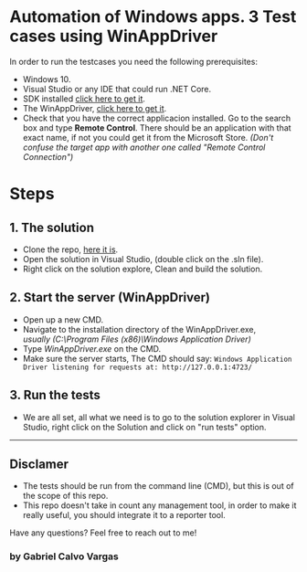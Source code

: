# Automation of Windows apps. 3 Test cases using WinAppDriver

In order to run the testcases you need the following prerequisites:

* Windows 10.
* Visual Studio or any IDE that could run .NET Core.
* SDK installed [click here to get it](https://developer.microsoft.com/en-us/windows/downloads/windows-10-sdk/).
* The WinAppDriver, [click here to get it](https://github.com/Microsoft/WinAppDriver/releases).
* Check that you have the correct applicacion installed. Go to the search box and type **Remote Control**. There should be an application with that exact name, if not you could get it from the Microsoft Store. *(Don't confuse the target app with another one called "Remote Control Connection")*


# Steps
## 1. The solution
- Clone the repo, [here it is](https://github.com/gcalvoCR/remote-desktop-winappdriver).
- Open the solution in Visual Studio, (double click on the .sln file).
- Right click on the solution explore, Clean and build the solution.


## 2. Start the server (WinAppDriver)

- Open up a new CMD.
- Navigate to the installation directory of the WinAppDriver.exe,  
    *usually (C:\Program Files (x86)\Windows Application Driver)* 
- Type *WinAppDriver.exe* on the CMD.
- Make sure the server starts, The CMD should say:
     ` Windows Application Driver listening for requests at: http://127.0.0.1:4723/ `


## 3. Run the tests

- We are all set, all what we need is to go to the solution explorer in Visual Studio, right click on the Solution and click on "run tests" option.

***

## Disclamer

- The tests should be run from the command line (CMD), but this is out of the scope of this repo.
- This repo doesn't take in count any management tool, in order to make it really useful, you should integrate it to a reporter tool.

Have any questions? Feel free to reach out to me!


### by Gabriel Calvo Vargas

